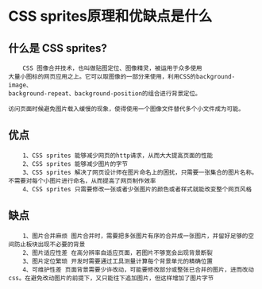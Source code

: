 # CSS sprites原理和优缺点是什么


## 什么是 CSS sprites?

        CSS 图像合并技术，也叫做贴图定位、图像精灵，被运用于众多使用
    大量小图标的网页应用之上。它可以取图像的一部分来使用，利用CSS的background-image、
    background-repeat、background-position的组合进行背景定位。

    访问页面时候避免图片载入缓慢的现象，使得使用一个图像文件替代多个小文件成为可能。

## 优点
    
        
        1、CSS sprites 能够减少网页的http请求，从而大大提高页面的性能
        2、CSS sprites 能够减少图片的字节
        3、CSS sprites 解决了网页设计师在图片命名上的困扰，只需要一张集合的图片名称。不需要对每个小图片进行命名，从而提高了网页制作效率
        4、CSS sprites 只需要修改一张或者少张图片的颜色或者样式就能改变整个网页风格

## 缺点

        1、图片合并麻烦 图片合并时，需要把多张图片有序的合并成一张图片，并留好足够的空间防止板块出现不必要的背景
        2、图片适应性差 在高分辨率自适应页面，若图片不够宽会出现背景断裂
        3、图片定位繁琐 开发时需要通过工具测量计算每个背景单元的精确位置
        4、可维护性差 页面背景需要少许改动，可能要修改部分或整张已合并的图片，进而改动css。在避免改动图片的前提下，又只能往下追加图片，但这样增加了图片字节

